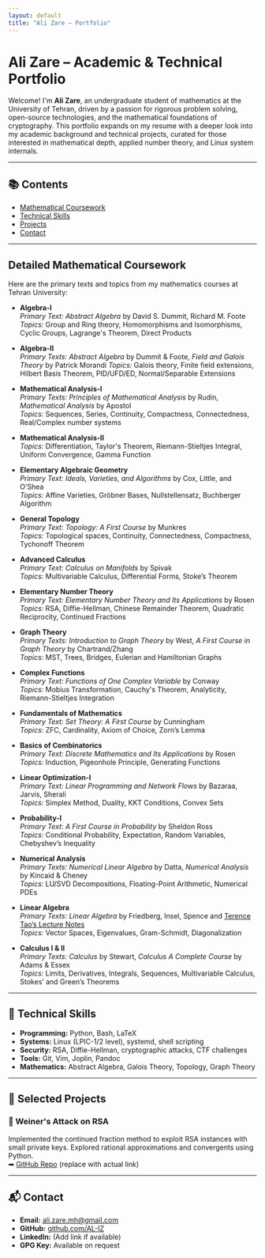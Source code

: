 ```yaml
---
layout: default
title: "Ali Zare – Portfolio"
---
```


# Ali Zare – Academic & Technical Portfolio

Welcome! I'm **Ali Zare**, an undergraduate student of mathematics at the University of Tehran, driven by a passion for rigorous problem solving, open-source technologies, and the mathematical foundations of cryptography. This portfolio expands on my resume with a deeper look into my academic background and technical projects, curated for those interested in mathematical depth, applied number theory, and Linux system internals.

---

## 📚 Contents
- [Mathematical Coursework](#detailed-mathematical-coursework)
- [Technical Skills](#-technical-skills)
- [Projects](#-selected-projects)
- [Contact](#-contact)

---

## Detailed Mathematical Coursework

Here are the primary texts and topics from my mathematics courses at Tehran University:

*  **Algebra-I**  
   *Primary Text:* *Abstract Algebra* by David S. Dummit, Richard M. Foote
   *Topics:* Group and Ring theory, Homomorphisms and Isomorphisms, Cyclic Groups, Lagrange's Theorem, Direct Products

* **Algebra-II**  
   *Primary Texts:* *Abstract Algebra* by Dummit & Foote, *Field and Galois Theory* by Patrick Morandi
   *Topics:* Galois theory, Finite field extensions, Hilbert Basis Theorem, PID/UFD/ED, Normal/Separable Extensions

* **Mathematical Analysis-I**  
   *Primary Texts:* *Principles of Mathematical Analysis* by Rudin, *Mathematical Analysis* by Apostol  
   *Topics:* Sequences, Series, Continuity, Compactness, Connectedness, Real/Complex number systems

* **Mathematical Analysis-II**  
   *Topics:* Differentiation, Taylor's Theorem, Riemann-Stieltjes Integral, Uniform Convergence, Gamma Function

* **Elementary Algebraic Geometry**  
   *Primary Text:* *Ideals, Varieties, and Algorithms* by Cox, Little, and O’Shea  
   *Topics:* Affine Varieties, Gröbner Bases, Nullstellensatz, Buchberger Algorithm

* **General Topology**  
   *Primary Text:* *Topology: A First Course* by Munkres  
   *Topics:* Topological spaces, Continuity, Connectedness, Compactness, Tychonoff Theorem

* **Advanced Calculus**  
   *Primary Text:* *Calculus on Manifolds* by Spivak  
   *Topics:* Multivariable Calculus, Differential Forms, Stoke’s Theorem

* **Elementary Number Theory**  
   *Primary Text:* *Elementary Number Theory and Its Applications* by Rosen  
   *Topics:* RSA, Diffie-Hellman, Chinese Remainder Theorem, Quadratic Reciprocity, Continued Fractions

* **Graph Theory**  
   *Primary Texts:* *Introduction to Graph Theory* by West, *A First Course in Graph Theory* by Chartrand/Zhang  
   *Topics:* MST, Trees, Bridges, Eulerian and Hamiltonian Graphs

* **Complex Functions**  
   *Primary Text:* *Functions of One Complex Variable* by Conway  
   *Topics:* Mobius Transformation, Cauchy's Theorem, Analyticity, Riemann-Stieltjes Integration

* **Fundamentals of Mathematics**  
   *Primary Text:* *Set Theory: A First Course* by Cunningham  
   *Topics:* ZFC, Cardinality, Axiom of Choice, Zorn’s Lemma

* **Basics of Combinatorics**  
   *Primary Text:* *Discrete Mathematics and Its Applications* by Rosen  
   *Topics:* Induction, Pigeonhole Principle, Generating Functions

* **Linear Optimization-I**  
   *Primary Text:* *Linear Programming and Network Flows* by Bazaraa, Jarvis, Sherali  
   *Topics:* Simplex Method, Duality, KKT Conditions, Convex Sets

* **Probability-I**  
   *Primary Text:* *A First Course in Probability* by Sheldon Ross  
   *Topics:* Conditional Probability, Expectation, Random Variables, Chebyshev’s Inequality

* **Numerical Analysis**  
   *Primary Texts:* *Numerical Linear Algebra* by Datta, *Numerical Analysis* by Kincaid & Cheney  
   *Topics:* LU/SVD Decompositions, Floating-Point Arithmetic, Numerical PDEs

* **Linear Algebra**  
   *Primary Texts:* *Linear Algebra* by Friedberg, Insel, Spence and [Terence Tao’s Lecture Notes](https://terrytao.wordpress.com/wp-content/uploads/2016/12/linear-algebra-notes.pdf)  
   *Topics:* Vector Spaces, Eigenvalues, Gram-Schmidt, Diagonalization

* **Calculus I & II**  
   *Primary Texts:* *Calculus* by Stewart, *Calculus A Complete Course* by Adams & Essex  
   *Topics:* Limits, Derivatives, Integrals, Sequences, Multivariable Calculus, Stokes’ and Green’s Theorems

---

## 🔧 Technical Skills

- **Programming:** Python, Bash, LaTeX  
- **Systems:** Linux (LPIC-1/2 level), systemd, shell scripting  
- **Security:** RSA, Diffie-Hellman, cryptographic attacks, CTF challenges  
- **Tools:** Git, Vim, Joplin, Pandoc  
- **Mathematics:** Abstract Algebra, Galois Theory, Topology, Graph Theory

---

## 🧪 Selected Projects

### 🔐 Weiner's Attack on RSA
Implemented the continued fraction method to exploit RSA instances with small private keys. Explored rational approximations and convergents using Python.  
➡ [GitHub Repo](#) (replace with actual link)

<!-- Add additional projects here if needed -->

---

## 📬 Contact

- **Email:** ali.zare.mh@gmail.com  
- **GitHub:** [github.com/AL-IZ](https://github.com/AL-IZ)  
- **LinkedIn:** (Add link if available)  
- **GPG Key:** Available on request

